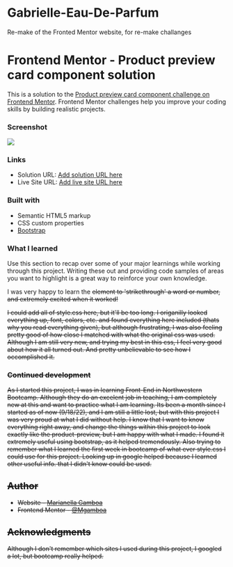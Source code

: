 # Gabrielle-Eau-De-Parfum
Re-make of the Fronted Mentor website, for re-make challanges

# Frontend Mentor - Product preview card component solution

This is a solution to the [Product preview card component challenge on Frontend Mentor](https://www.frontendmentor.io/challenges/product-preview-card-component-GO7UmttRfa). Frontend Mentor challenges help you improve your coding skills by building realistic projects. 

### Screenshot

![](./myScreenshot/parfum-screenshot.png)

### Links

- Solution URL: [Add solution URL here](https://github.com/Marianellag1/Gabrielle-Eau-De-Parfum)
- Live Site URL: [Add live site URL here](https://marianellag1.github.io/Gabrielle-Eau-De-Parfum/)


### Built with

- Semantic HTML5 markup
- CSS custom properties
- [Bootstrap](https://getbootstrap.com/docs/4.5/getting-started/introduction/)


### What I learned

Use this section to recap over some of your major learnings while working through this project. Writing these out and providing code samples of areas you want to highlight is a great way to reinforce your own knowledge.

I was very happy to learn the <s> element to 'strikethrough' a word or number, and extremely excited when it worked!
<!-- <html>
          <div class="col-8 col-sm-6 new-price">
                  <p class="price">$149.99</p>
                </div>
                <div class="col-4 col-sm-6">
                  <p><s><small class="strike">$169.99</small></s></p>
                </div>
              </div>
</html>  -->

I could add all of style.css here, but it'll be too long. I origanilly looked everything up, font, colors, etc. and found everything here included (thats why you read everything given), but although frustrating, I was also feeling pretty good of how close I matched with what the original css was used. 
Although I am still very new, and trying my best in this css, I feel very good about how it all turned out. And pretty unbelievable to see how I occomplished it.

### Continued development

As I started this project, I was in learning Front-End in Northwestern Bootcamp. Although they do an excelent job in teaching, I am completely new at this and want to practice what I am learning. Its been a month since I started as of now (9/18/22), and I am still a little lost, but with this project I was very proud at what I did without help. I know that I want to know everything right away, and change the things within this project to look exactly like the product-preview, but I am happy with what I made. I found it extremely useful using bootstrap, as it helped tremendously. Also trying to remember what I learned the first week in bootcamp of what ever style.css I could use for this project. Looking up in google helped because I learned other useful info. that I didn't know could be used. 

## Author

- Website - [Marianella Gamboa](https://github.com/Marianellag1)
- Frontend Mentor - [@Mgamboa](https://www.frontendmentor.io/profile/Mgamboa)

## Acknowledgments

Although I don't remember which sites I used during this project, I googled a lot, but bootcamp really helped. 


